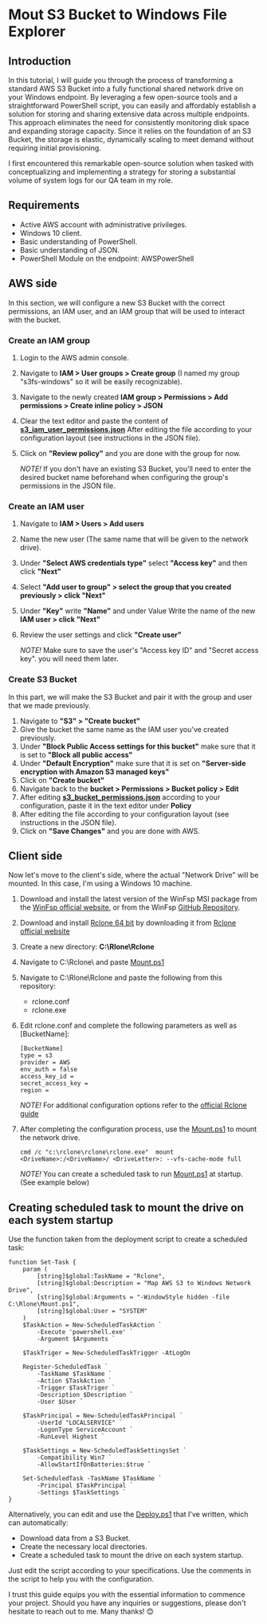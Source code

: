 # Mout S3 Bucket to Windows File Explorer
## Introduction
In this tutorial, I will guide you through the process of transforming a standard AWS S3 Bucket into a fully functional shared network drive on your Windows endpoint. By leveraging a few open-source tools and a straightforward PowerShell script, you can easily and affordably establish a solution for storing and sharing extensive data across multiple endpoints. This approach eliminates the need for consistently monitoring disk space and expanding storage capacity. Since it relies on the foundation of an S3 Bucket, the storage is elastic, dynamically scaling to meet demand without requiring initial provisioning.

I first encountered this remarkable open-source solution when tasked with conceptualizing and implementing a strategy for storing a substantial volume of system logs for our QA team in my role.


## Requirements
- Active AWS account with administrative privileges.
- Windows 10 client.
- Basic understanding of PowerShell.
- Basic understanding of JSON.
- PowerShell Module on the endpoint: AWSPowerShell


## AWS side
In this section, we will configure a new S3 Bucket with the correct permissions, an IAM user, and an IAM group that will be used to interact with the bucket. 

### Create an IAM group
1. Login to the AWS admin console.
3. Navigate to **IAM > User groups > Create group** (I named my group "s3fs-windows" so it will be easily recognizable).
4. Navigate to the newly created **IAM group > Permissions > Add permissions > Create inline policy > JSON**
5. Clear the text editor and paste the content of [**s3_iam_user_permissions.json**](https://github.com/ThePinkPanther96/AWS/blob/main/Map%20S3%20as%20a%20network%20drive%20%20-%20Windows/s3_iam_user_permissions.json) After editing the file according to your configuration layout (see instructions in the JSON file).
6. Click on **"Review policy"** and you are done with the group for now.

   *NOTE!* If you don't have an existing S3 Bucket, you'll need to enter the desired bucket name beforehand when configuring the group's permissions in the JSON file. 

### Create an IAM user
1. Navigate to **IAM > Users > Add users** 
2. Name the new user (The same name that will be given to the network drive).
3. Under **"Select AWS credentials type"** select **"Access key"** and then click **"Next"**
4. Select **"Add user to group" > select the group that you created previously > click "Next"**
5. Under **"Key"** write **"Name"** and under Value Write the name of the new **IAM user > click "Next"**
6. Review the user settings and click **"Create user"**
  
   *NOTE!* Make sure to save the user's "Access key ID" and "Secret access key". you will need them later.


### Create S3 Bucket
In this part, we will make the S3 Bucket and pair it with the group and user that we made previously.

1. Navigate to **"S3" > "Create bucket"**
2. Give the bucket the same name as the IAM user you've created previously.
3. Under **"Block Public Access settings for this bucket"** make sure that it is set to **"Block all public access"**
4. Under **"Default Encryption"** make sure that it is set on **"Server-side encryption with Amazon S3 managed keys"**
5. Click on **"Create bucket"**
6. Navigate back to the **bucket > Permissions > Bucket policy > Edit**
7. After editing [**s3_bucket_permissions.json**](https://github.com/ThePinkPanther96/AWS/blob/main/Map%20S3%20as%20a%20network%20drive%20%20-%20Windows/s3_bucket_permissions.json) according to your configuration, paste it in the text editor under **Policy**
8. After editing the file according to your configuration layout (see instructions in the JSON file). 
9. Click on **"Save Changes"** and you are done with AWS.


## Client side
Now let's move to the client's side, where the actual "Network Drive" will be mounted. In this case, I'm using a Windows 10 machine.

1. Download and install the latest version of the WinFsp MSI package from the [WinFsp official website](https://github.com/winfsp/winfsp/releases/download/v2.0/winfsp-2.0.23075.msi), or from the WinFsp [GitHub Repository](https://github.com/winfsp/winfsp/releases/download/v1.10/winfsp-1.10.22006.msi). 
2. Download and install [Rclone 64 bit](https://downloads.rclone.org/v1.65.0/rclone-v1.65.0-windows-amd64.zip) by downloading it from [Rclone official website](https://rclone.org/)
3. Create a new directory: **C:\Rlone\Rclone**
4. Navigate to C:\Rclone\ and paste  [Mount.ps1](https://github.com/ThePinkPanther96/AWS/blob/main/Map%20S3%20as%20a%20network%20drive%20%20-%20Windows/Mount.ps1)
5. Navigate to C:\Rlone\Rclone and paste the following from this repository:
    - rclone.conf
    - rclone.exe
6. Edit rclone.conf and complete the following parameters as well as [BucketName]:
    ```
    [BucketName]
    type = s3
    provider = AWS
    env_auth = false
    access_key_id = 
    secret_access_key = 
    region = 
    ```

    *NOTE!* For additional configuration options refer to the [official Rclone guide](https://rclone.org/s3/#configuration)

7. After completing the configuration process, use the [Mount.ps1](https://github.com/ThePinkPanther96/AWS/blob/main/Map%20S3%20as%20a%20network%20drive%20%20-%20Windows/Mount.ps1) to mount the network drive.
    ```nh
    cmd /c "c:\rclone\rclone\rclone.exe"  mount <DriveName>:/<DriveName>/ <DriveLetter>: --vfs-cache-mode full 
    ```

    *NOTE!* You can create a scheduled task to run [Mount.ps1](https://github.com/ThePinkPanther96/AWS/blob/main/Map%20S3%20as%20a%20network%20drive%20%20-%20Windows/Mount.ps1) at startup. (See example below)
   
## Creating scheduled task to mount the drive on each system startup
   Use the function taken from the deployment script to create a scheduled task: 

```
function Set-Task {
    param (
        [string]$global:TaskName = "Rclone",
        [string]$global:Description = "Map AWS S3 to Windows Network Drive",
        [string]$global:Arguments = "-WindowStyle hidden -file C:\Rlone\Mount.ps1",
        [string]$global:User = "SYSTEM"
    )
    $TaskAction = New-ScheduledTaskAction `
        -Execute 'powershell.exe' `
        -Argument $Arguments `
    
    $TaskTriger = New-ScheduledTaskTrigger -AtLogOn
    
    Register-ScheduledTask `
        -TaskName $TaskName `
        -Action $TaskAction `
        -Trigger $TaskTriger `
        -Description $Description `
        -User $User `
    
    $TaskPrincipal = New-ScheduledTaskPrincipal `
        -UserId "LOCALSERVICE" `
        -LogonType ServiceAccount `
        -RunLevel Highest `
        
    $TaskSettings = New-ScheduledTaskSettingsSet `
        -Compatibility Win7 `
        -AllowStartIfOnBatteries:$true `
    
    Set-ScheduledTask -TaskName $TaskName `
        -Principal $TaskPrincipal `
        -Settings $TaskSettings `
}
```

Alternatively, you can edit and use the [Deploy.ps1](https://github.com/ThePinkPanther96/AWS/blob/main/Map%20S3%20as%20a%20network%20drive%20%20-%20Windows/Deploy.ps1) that I've written, which can automatically:
- Download data from a S3 Bucket.
- Create the necessary local directories. 
- Create a scheduled task to mount the drive on each system startup.

Just edit the script according to your specifications. 
Use the comments in the script to help you with the configuration.  


I trust this guide equips you with the essential information to commence your project.
Should you have any inquiries or suggestions, please don't hesitate to reach out to me.
Many thanks! 😊




